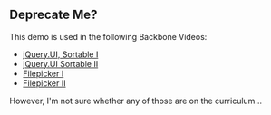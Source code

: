 ## Deprecate Me?

This demo is used in the following Backbone Videos:

* [jQuery.UI, Sortable I][a]
* [jQuery.UI Sortable II][b]
* [Filepicker I][c]
* [Filepicker II][d]

However, I'm not sure whether any of those are on the curriculum...

[a]: https://vimeo.com/85221888
[b]: https://vimeo.com/85221889
[c]: https://vimeo.com/85222034
[d]: https://vimeo.com/85222033
